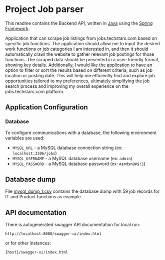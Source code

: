 # Project Job parser

This readme contains the Backend API, written in [Java](https://www.java.com) using the [Spring Framework](https://spring.io).

Application that can scrape job listings from jobs.techstars.com
based on specific job functions. The application should allow me to input the desired work
functions or job categories I am interested in, and then it should automatically crawl the
website to gather relevant job postings for those functions. The scraped data should be
presented in a user-friendly format, showing key details. Additionally, I would like the
application to have an option to filter or sort the results based on different criteria, such as
job location or posting date. This will help me efficiently find and explore job opportunities
tailored to my preferences, ultimately simplifying the job search process and improving my
overall experience on the jobs.techstars.com platform.

## Application Configuration

### Database


To configure communications with a database, the following environment variables are used:

+ `MYSQL_URL` - a MySQL database connection string (ex: `localhost:3306/jobs`)
+ `MYSQL_USERNAME` - a MySQL database username (ex: `admin`)
+ `MYSQL_PASSWORD` - a MySQL database password (ex: `Asmdsn@#$!J`)


## Database dump

File [mysql_dump_1.csv](mysql_dump_1.csv) contains the database dump with 59 job records for IT and Product functions as example.


## API documentation

There is autogenerated swagger API documentation for local run:

```
http://localhost:8080/swagger-ui/index.html
```

or for other instances:

```
{host}/swagger-ui/index.html
```